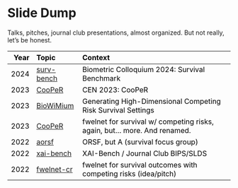 
<!-- README.md is generated from README.Rmd. Please edit that file -->

# Slide Dump

Talks, pitches, journal club presentations, almost organized. But not
really, let’s be honest.

<table class="table" style="color: black; margin-left: auto; margin-right: auto;">
<thead>
<tr>
<th style="text-align:right;">
Year
</th>
<th style="text-align:left;">
Topic
</th>
<th style="text-align:left;">
Context
</th>
</tr>
</thead>
<tbody>
<tr>
<td style="text-align:right;">
2024
</td>
<td style="text-align:left;">
<a href="2024/02-biocoll/01MAR24_Lukas_Burk.pdf">surv-bench</a>
</td>
<td style="text-align:left;">
Biometric Colloquium 2024: Survival Benchmark
</td>
</tr>
<tr>
<td style="text-align:right;">
2023
</td>
<td style="text-align:left;">
<a href="2023/09-cooper/07SEP23_Lukas_Burk.pdf">CooPeR</a>
</td>
<td style="text-align:left;">
CEN 2023: CooPeR
</td>
</tr>
<tr>
<td style="text-align:right;">
2023
</td>
<td style="text-align:left;">
<a href="2023/06-wimium/cr.pdf">BioWiMium</a>
</td>
<td style="text-align:left;">
Generating High-Dimensional Competing Risk Survival Settings
</td>
</tr>
<tr>
<td style="text-align:right;">
2023
</td>
<td style="text-align:left;">
<a href="2023/05-cooper/CooPeR.html">CooPeR</a>
</td>
<td style="text-align:left;">
fwelnet for survival w/ competing risks, again, but… more. And renamed.
</td>
</tr>
<tr>
<td style="text-align:right;">
2022
</td>
<td style="text-align:left;">
<a href="2022/aorsf/aorsf.html">aorsf</a>
</td>
<td style="text-align:left;">
ORSF, but A (survival focus group)
</td>
</tr>
<tr>
<td style="text-align:right;">
2022
</td>
<td style="text-align:left;">
<a href="2022/imljc-xaibench/index.html">xai-bench</a>
</td>
<td style="text-align:left;">
XAI-Bench / Journal Club BIPS/SLDS
</td>
</tr>
<tr>
<td style="text-align:right;">
2022
</td>
<td style="text-align:left;">
<a href="2022/fwelnet-cr/fwelnet-cr.html">fwelnet-cr</a>
</td>
<td style="text-align:left;">
fwelnet for survival outcomes with competing risks (idea/pitch)
</td>
</tr>
</tbody>
</table>

